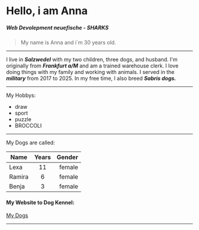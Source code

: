 # Hello, i am Anna

##### Web Devolepment neuefische - SHARKS
 > My name is Anna and i´m 30 years old.

---

I live in **_Salzwedel_** with my two children, three dogs, and husband.
I'm originally from **_Frankfurt a/M_** and am a trained warehouse clerk.
I love doing things with my family and working with animals.
I served in the **_military_** from 2017 to 2025.
In my free time, I also breed **_Sabris dogs._**

---

My Hobbys:
- draw
- sport
- puzzle
- BROCCOLI
  
---

My Dogs are called:

| Name        | Years           | Gender  |
| ------------- |:-------------:| -----:|
| Lexa      | 11 | female |
| Ramira      | 6      |   female |
| Benja | 3      |    female |

#### My Website to Dog Kennel:
[My Dogs](https://www.xn--sabrisvondendrmlingswlfen-csch.de/unsere-hunde/)

---


